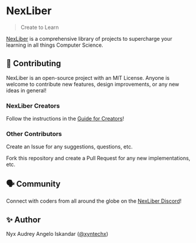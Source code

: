 # NexLiber
> Create to Learn

[NexLiber](https://nexliber.com) is a comprehensive library of projects to supercharge your learning in all things Computer Science.

## 🚀 Contributing
NexLiber is an open-source project with an MIT License. Anyone is welcome to contribute new features, design improvements, or any new ideas in general!

### NexLiber Creators
Follow the instructions in the [Guide for Creators](https://github.com/xyntechx/NexLiber/blob/main/library/README.md)!

### Other Contributors
Create an Issue for any suggestions, questions, etc.

Fork this repository and create a Pull Request for any new implementations, etc.

## 🗣 Community
Connect with coders from all around the globe on the [NexLiber Discord](https://discord.gg/CvZGEjyzbR)!

## ✨ Author
Nyx Audrey Angelo Iskandar ([@xyntechx](https://github.com/xyntechx))

